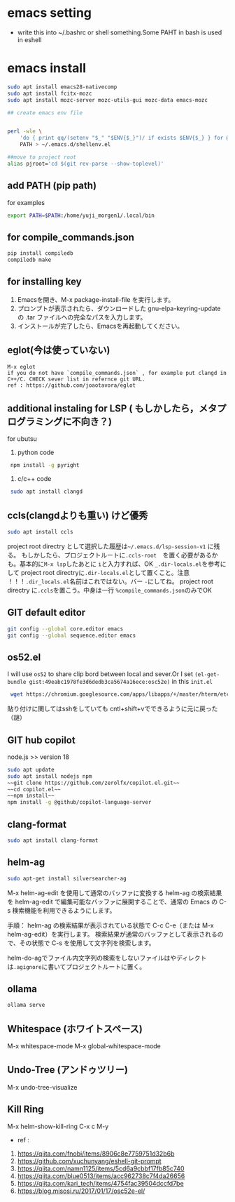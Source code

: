 # emacs setting
- write this into ~/.bashrc or shell something.Some PAHT in bash is used in eshell
# emacs install
```bash
sudo apt install emacs28-nativecomp
sudo apt install fcitx-mozc
sudo apt install mozc-server mozc-utils-gui mozc-data emacs-mozc
```

```bash
## create emacs env file


perl -wle \
    'do { print qq/(setenv "$_" "$ENV{$_}")/ if exists $ENV{$_} } for @ARGV' \
    PATH > ~/.emacs.d/shellenv.el
```
```bash
##move to project root
alias pjroot='cd $(git rev-parse --show-toplevel)'
```


## add PATH (pip path)
for examples
```bash
export PATH=$PATH:/home/yuji_morgen1/.local/bin
```

## for compile_commands.json
```bash
pip install compiledb
compiledb make

```

## for installing key

1. Emacsを開き、M-x package-install-file を実行します。
1. プロンプトが表示されたら、ダウンロードした gnu-elpa-keyring-update の .tar ファイルへの完全なパスを入力します。
1. インストールが完了したら、Emacsを再起動してください。

## eglot(今は使っていない)

```
M-x eglot
if you do not have `compile_commands.json` , for example put clangd in C++/C. CHECK sever list in refernce git URL. 
ref : https://github.com/joaotavora/eglot
```      

## additional instaling for LSP ( もしかしたら，メタプログラミングに不向き？)

for ubutsu
 1. python code
```bash
 npm install -g pyright

```
 1. c/c++ code 
```bash
 sudo apt install clangd
```

## ccls(clangdよりも重い) けど優秀

```bash
sudo apt install ccls

```
project root directry として選択した履歴は`~/.emacs.d/lsp-session-v1` に残る。 もしかしたら、プロジェクトルートに`.ccls-root`　を置く必要があるかも。基本的に`M-x lsp`したあとに `i`と入力すれば、OK 
`_.dir-locals.el`を参考にして project root directryに`.dir-locals.el`として置くこと。注意 ！！！`.dir_locals.el`名前はこれではない。バー `-`にしてね。
project root directry に`.ccls`を置こう。中身は一行  `%compile_commands.json`のみでOK
## GIT default editor

```bash
git config --global core.editor emacs
git config --global sequence.editor emacs
```



## os52.el
I will use `os52` to share clip bord between local and sever.Or I set `(el-get-bundle gist:49eabc1978fe3d6dedb3ca5674a16ece:osc52e)` in this `init.el`

```bash
 wget https://chromium.googlesource.com/apps/libapps/+/master/hterm/etc/osc52.el -O ~/.emacs.d/osc52.el

```
貼り付けに関してはsshをしていても cntl+shift+vでできるように元に戻った（謎）


## GIT hub copilot
node.js >> version 18
```bash
sudo apt update
sudo apt install nodejs npm
~~git clone https://github.com/zerolfx/copilot.el.git~~
~~cd copilot.el~~
~~npm install~~
npm install -g @github/copilot-language-server
```

## clang-format
```bash
sudo apt install clang-format
```
## helm-ag
```bash
sudo apt-get install silversearcher-ag
```
M-x helm-ag-edit を使用して通常のバッファに変換する helm-ag の検索結果を helm-ag-edit で編集可能なバッファに展開することで、通常の Emacs の C-s 検索機能を利用できるようにします。

手順：
helm-ag の検索結果が表示されている状態で C-c C-e（または M-x helm-ag-edit）を実行します。
検索結果が通常のバッファとして表示されるので、その状態で C-s を使用して文字列を検索します。

helm-do-agでファイル内文字列の検索をしないファイルはやディレクトは`.agignore`に書いてプロジェクトルートに置く。

## ollama
```bash
ollama serve
```
## Whitespace (ホワイトスペース)
M-x whitespace-mode 
M-x global-whitespace-mode

## Undo-Tree (アンドゥツリー)
M-x undo-tree-visualize

## Kill Ring
M-x helm-show-kill-ring
C-x c M-y

- ref : 
1. https://qiita.com/fnobi/items/8906c8e7759751d32b6b
1. https://github.com/xuchunyang/eshell-git-prompt
1. https://qiita.com/namn1125/items/5cd6a9cbbf17fb85c740
1. https://qiita.com/blue0513/items/acc962738c7f4da26656
1. https://qiita.com/kari_tech/items/4754fac39504dccfd7be
1. https://blog.misosi.ru/2017/01/17/osc52e-el/
